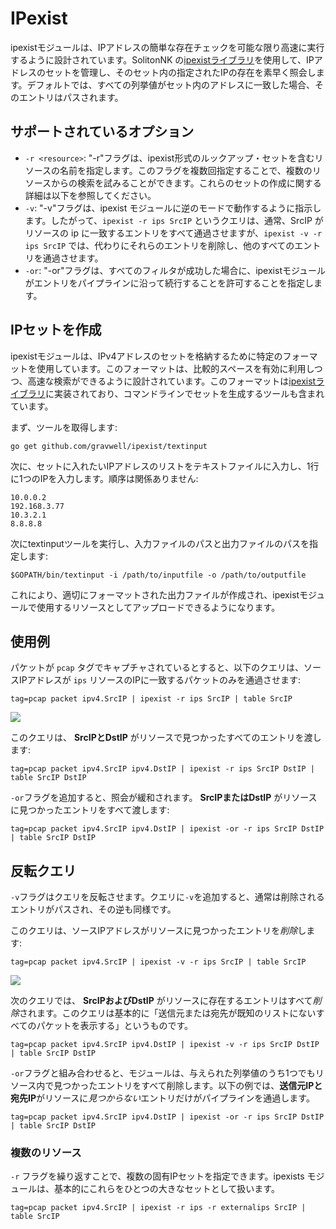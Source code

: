 # IPexist

ipexistモジュールは、IPアドレスの簡単な存在チェックを可能な限り高速に実行するように設計されています。SolitonNK	の[ipexistライブラリ](https://github.com/gravwell/ipexist)を使用して、IPアドレスのセットを管理し、そのセット内の指定されたIPの存在を素早く照会します。デフォルトでは、すべての列挙値がセット内のアドレスに一致した場合、そのエントリはパスされます。

## サポートされているオプション

* `-r <resource>`: "-r"フラグは、ipexist形式のルックアップ・セットを含むリソースの名前を指定します。このフラグを複数回指定することで、複数のリソースからの検索を試みることができます。これらのセットの作成に関する詳細は以下を参照してください。
* `-v`: "-v"フラグは、ipexist モジュールに逆のモードで動作するように指示します。したがって、`ipexist -r ips SrcIP` というクエリは、通常、SrcIP がリソースの ip に一致するエントリをすべて通過させますが、`ipexist -v -r ips SrcIP` では、代わりにそれらのエントリを削除し、他のすべてのエントリを通過させます。
* `-or`: "-or"フラグは、すべてのフィルタが成功した場合に、ipexistモジュールがエントリをパイプラインに沿って続行することを許可することを指定します。

## IPセットを作成

ipexistモジュールは、IPv4アドレスのセットを格納するために特定のフォーマットを使用しています。このフォーマットは、比較的スペースを有効に利用しつつ、高速な検索ができるように設計されています。このフォーマットは[ipexistライブラリ](https://github.com/gravwell/ipexist)に実装されており、コマンドラインでセットを生成するツールも含まれています。

まず、ツールを取得します:

	go get github.com/gravwell/ipexist/textinput

次に、セットに入れたいIPアドレスのリストをテキストファイルに入力し、1行に1つのIPを入力します。順序は関係ありません:

	10.0.0.2
	192.168.3.77
	10.3.2.1
	8.8.8.8

次にtextinputツールを実行し、入力ファイルのパスと出力ファイルのパスを指定します:

	$GOPATH/bin/textinput -i /path/to/inputfile -o /path/to/outputfile

これにより、適切にフォーマットされた出力ファイルが作成され、ipexistモジュールで使用するリソースとしてアップロードできるようになります。

## 使用例

パケットが `pcap` タグでキャプチャされているとすると、以下のクエリは、ソースIPアドレスが `ips` リソースのIPに一致するパケットのみを通過させます:

```
tag=pcap packet ipv4.SrcIP | ipexist -r ips SrcIP | table SrcIP
```

![](ipexist1.png)

このクエリは、 **SrcIPとDstIP** がリソースで見つかったすべてのエントリを渡します:

```
tag=pcap packet ipv4.SrcIP ipv4.DstIP | ipexist -r ips SrcIP DstIP | table SrcIP DstIP
```

`-or`フラグを追加すると、照会が緩和されます。 **SrcIPまたはDstIP** がリソースに見つかったエントリをすべて渡します:

```
tag=pcap packet ipv4.SrcIP ipv4.DstIP | ipexist -or -r ips SrcIP DstIP | table SrcIP DstIP
```

## 反転クエリ

`-v`フラグはクエリを反転させます。クエリに`-v`を追加すると、通常は削除されるエントリがパスされ、その逆も同様です。

このクエリは、ソースIPアドレスがリソースに見つかったエントリを*削除*します:

```
tag=pcap packet ipv4.SrcIP | ipexist -v -r ips SrcIP | table SrcIP
```

![](ipexist2.png)

次のクエリでは、 **SrcIPおよびDstIP** がリソースに存在するエントリはすべて*削除*されます。このクエリは基本的に「送信元または宛先が既知のリストにないすべてのパケットを表示する」というものです。

```
tag=pcap packet ipv4.SrcIP ipv4.DstIP | ipexist -v -r ips SrcIP DstIP | table SrcIP DstIP
```

`-or`フラグと組み合わせると、モジュールは、与えられた列挙値のうち1つでもリソース内で見つかったエントリをすべて削除します。以下の例では、**送信元IPと宛先IP**がリソースに*見つからない*エントリだけがパイプラインを通過します。

```
tag=pcap packet ipv4.SrcIP ipv4.DstIP | ipexist -or -r ips SrcIP DstIP | table SrcIP DstIP
```

### 複数のリソース

`-r` フラグを繰り返すことで、複数の固有IPセットを指定できます。ipexists モジュールは、基本的にこれらをひとつの大きなセットとして扱います。

```
tag=pcap packet ipv4.SrcIP | ipexist -r ips -r externalips SrcIP | table SrcIP
```
